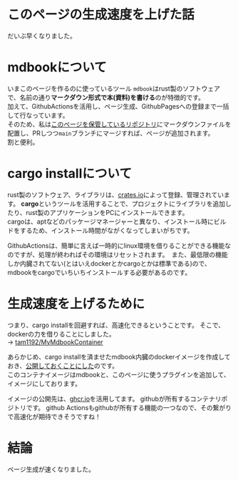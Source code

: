 # このページの生成速度を上げた話
だいぶ早くなりました。

# mdbookについて
いまこのページを作るのに使っているツール `mdbook`はrust製のソフトウェアで、名前の通り**マークダウン形式で本(資料)を書ける**のが特徴的です。  
加えて、GithubActionsを活用し、ページ生成、GithubPagesへの登録まで一括して行なっています。  
そのため、私は[このページを保管しているリポジトリ](https://github.com/tam1192/tam1192)にマークダウンファイルを配置し、PRしつつ`main`ブランチにマージすれば、ページが追加されます。  
割と便利。

# cargo installについて
rust製のソフトウェア、ライブラリは、[crates.io](https://crates.io)によって登録、管理されています。 **cargo**というツールを活用することで、プロジェクトにライブラリを追加したり、rust製のアプリケーションをPCにインストールできます。  
cargoは、aptなどのパッケージマネージャーと異なり、インストール時にビルドをするため、インストール時間がながくなってしまいがちです。

GithubActionsは、簡単に言えば一時的にlinux環境を借りることができる機能なのですが、処理が終わればその環境はリセットされます。　また、最低限の機能しか内臓されてない(とはいえdockerとかcargoとかは標準である)ので、mdbookをcargoでいちいちインストールする必要があるのです。

# 生成速度を上げるために
つまり、cargo installを回避すれば、高速化できるということです。
そこで、dockerの力を借りることにしました。  
-> [tam1192/MyMdbookContainer](https://github.com/tam1192/MyMdbookContainer) 

あらかじめ、cargo installを済ませたmdbook内臓のdockerイメージを作成しておき、[公開しておくことにした](https://github.com/tam1192/MyMdbookContainer/pkgs/container/mymdbookcontainer)のです。  
このコンテナイメージはmdbookと、このページに使うプラグインを追加して、イメージにしております。  

イメージの公開先は、[ghcr.io](https://ghcr.io)を活用してます。 githubが所有するコンテナリポジトリです。 github Actionsもgithubが所有する機能の一つなので、その繋がりで高速化が期待できそうですね！


# 結論
ページ生成が速くなりました。
